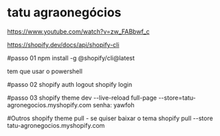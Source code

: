 # tatu agraonegócios

https://www.youtube.com/watch?v=zw_FABbwf_c

https://shopify.dev/docs/api/shopify-cli

#passo 01
npm install -g @shopify/cli@latest

tem que usar o powershell

#passo 02
shopify auth logout
shopify login

#passo 03
shopify theme dev --live-reload full-page --store=tatu-agronegocios.myshopify.com
senha: yawfoh

#Outros
shopify theme pull - se quiser baixar o tema
shopify pull --store tatu-agronegocios.myshopify.com